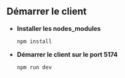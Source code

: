**Démarrer le client**
----
* **Installer les nodes_modules**

  `npm install`
  
* **Démarrer le client sur le port 5174**

  `npm run dev`
